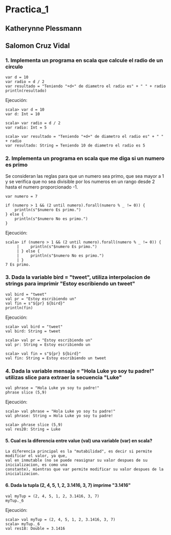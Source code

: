 # Practica_1
## Katherynne Plessmann
## Salomon Cruz Vidal

### 1. Implementa un programa en scala que calcule el radio de un circulo
```
var d = 10
var radio = d / 2
var resultado = "Teniendo "+d+" de diametro el radio es" + " " + radio 
println(resultado)
```
Ejecución:
```
scala> var d = 10
var d: Int = 10

scala> var radio = d / 2
var radio: Int = 5

scala> var resultado = "Teniendo "+d+" de diametro el radio es" + " " + radio
var resultado: String = Teniendo 10 de diametro el radio es 5
```

### 2. Implementa un programa en scala que me diga si un numero es primo
Se consideran las reglas para que un numero sea primo, que sea mayor a 1 y se verifica que no sea divisible por los numeros en un rango desde 2 hasta el numero proporcionado -1.

```
var numero = 7

if (numero > 1 && (2 until numero).forall(numero % _ != 0)) {
    println(s"$numero Es primo.")
} else {
    println(s"$numero No es primo.")
}
```
Ejecución:
```
scala> if (numero > 1 && (2 until numero).forall(numero % _ != 0)) {
     |     println(s"$numero Es primo.")
     | } else {
     |     println(s"$numero No es primo.")
     | }
7 Es primo.
```


### 3. Dada la variable bird = "tweet", utiliza interpolacion de strings para imprimir "Estoy escribiendo un tweet"

```
val bird = "tweet"
val pr = "Estoy escribiendo un"
val fin = s"${pr} ${bird}"
println(fin)
```
Ejecución:
```
scala> val bird = "tweet"
val bird: String = tweet

scala> val pr = "Estoy escribiendo un"
val pr: String = Estoy escribiendo un

scala> val fin = s"${pr} ${bird}"
val fin: String = Estoy escribiendo un tweet
```
### 4. Dada la variable  mensaje = "Hola Luke yo soy tu padre!" utilizas slice para extraer la secuencia "Luke"
```
val phrase = "Hola Luke yo soy tu padre!"
phrase slice (5,9)
```
Ejecución:
``` 
scala> val phrase = "Hola Luke yo soy tu padre!"
val phrase: String = Hola Luke yo soy tu padre!

scala> phrase slice (5,9)
val res20: String = Luke
```
#### 5. Cual es la diferencia entre value (val) una variable (var) en scala?
```
La diferencia principal es la "mutabilidad", es decir si permite modificar el valor, ya que,
val en inmutable (no se puede reasignar su valor despues de su inicializacion, es como una
constante), mientras que var permite modificar su valor despues de la inicializacion.
```
#### 6. Dada la tupla (2, 4, 5, 1, 2, 3.1416, 3, 7) imprime "3.1416"
```
val myTup = (2, 4, 5, 1, 2, 3.1416, 3, 7)
myTup._6
```
Ejecución:
```
scala> val myTup = (2, 4, 5, 1, 2, 3.1416, 3, 7)
scala> myTup._6
val res18: Double = 3.1416
```
